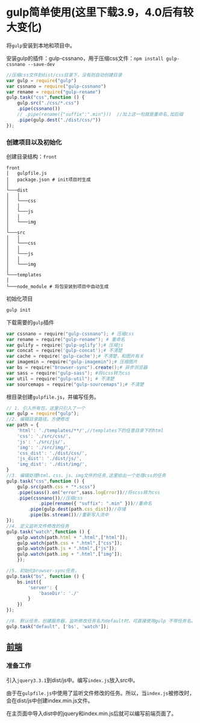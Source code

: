 # gulp简单使用(这里下载3.9，4.0后有较大变化)

将`gulp`安装到本地和项目中。

安装gulp的插件：gulp-cssnano，用于压缩css文件：`npm install gulp-cssnano --save-dev`

```js
//压缩css文件到dist/css目录下，没有则自动创建目录
var gulp = require("gulp")
var cssnano = require("gulp-cssnano")
var rename = require("gulp-rename")
gulp.task("css",function () {
    gulp.src("./css/*.css")
    .pipe(cssnano())
    // .pipe(rename({"suffix":".min"}))  //加上这一句就是重命名,加后缀
    .pipe(gulp.dest("./dist/css/"))
});

```
### 创建项目以及初始化

创建目录结构：`front`
```
front
│   gulpfile.js
│   package.json # init项目时生成
│
└───dist
│   │
│   └───css
│   │   
│   └───js
│   │   
│   └───img
│      
└───src
│   │  
│   └───css
│   │   
│   └───js
│   │   
│   └───img
│      
└───templates
│      
└───node_module # 将包安装到项目中自动生成
```

初始化项目
```powershell
gulp init
```
下载需要的`gulp`插件
```powershell
var cssnano = require("gulp-cssnano"); # 压缩css
var rename = require("gulp-rename"); # 重命名
var gulify = require('gulp-uglify');# 压缩js
var concat = require('gulp-concat');# 不清楚
var cache = require('gulp-cache');# 不清楚，和图片有关
var imagemin = require("gulp-imagemin");# 压缩图片
var bs = require("browser-sync").create();# 异步浏览器
var sass = require("gulp-sass"); #将scss转为css
var util = require("gulp-util"); # 不清楚
var sourcemaps = require("gulp-sourcemaps");# 不清楚
```
根目录创建`gulpfile.js`，并编写任务。

```js
// 1. 引入所有包，这里只引入了一个
var gulp = require("gulp");
//2. 编辑目录路径。方便修改
var path = {
    'html': './templates/**/',//templates下的任意目录下的html
    'css': './src/css/',
    'js': './src/js/',
    'img': './src/img/',
    'css_dist': './dist/css/',
    'js_dist': './dist/js/',
    'img_dist': './dist/img/',
}
//3. 编辑处理html、css、js、img文件的任务,这里给出一个处理css的任务
gulp.task("css",function () {
    gulp.src(path.css + "*.scss")
    .pipe(sass().on("error",sass.logError))//将scss转为css
    .pipe(cssnano())//压缩css
            .pipe(rename({ "suffix": ".min" }))//重命名
        .pipe(gulp.dest(path.css_dist))//存储
        .pipe(bs.stream())//重新写入流中
});
//4. 定义监听文件修改的任务
gulp.task("watch",function () {
    gulp.watch(path.html + ".html",["html"]);
    gulp.watch(path.css + ".html",["css"]);
    gulp.watch(path.js + ".html",["js"]);
    gulp.watch(path.img + ".html",["img"]);
    });

//5. 初始化browser-sync任务，
gulp.task("bs", function () {
    bs.init({
        'server': {
            'baseDir': './'
        }
    })
});

//6. 默认任务，创建服务器，监听修改任务名为default时，可直接使用gulp 不带任务名。
gulp.task("default", ['bs', 'watch']);
```

## [前端](./前端.md)

### 准备工作

引入`jquery3.3.1`到dist/js中。编写`index.js`放入src中。

由于在`gulpfile.js`中使用了监听文件修改的任务。所以，当`index.js`被修改时，会在dist/js中创建index.min.js文件。

在主页面中导入dist中的jquery和index.min.js后就可以编写前端页面了。